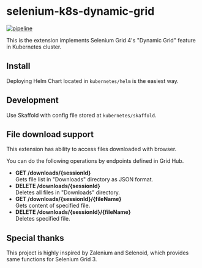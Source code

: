 # selenium-k8s-dynamic-grid

[![pipeline](https://github.com/old-horizon/selenium-k8s-dynamic-grid/actions/workflows/pipeline.yaml/badge.svg)](https://github.com/old-horizon/selenium-k8s-dynamic-grid/actions/workflows/pipeline.yaml)

This is the extension implements Selenium Grid 4's "Dynamic Grid" feature in Kubernetes cluster.

## Install

Deploying Helm Chart located in `kubernetes/helm` is the easiest way.

## Development

Use Skaffold with config file stored at `kubernetes/skaffold`.

## File download support

This extension has ability to access files downloaded with browser.

You can do the following operations by endpoints defined in Grid Hub.

* **GET /downloads/{sessionId}**  
Gets file list in "Downloads" directory as JSON format.
* **DELETE /downloads/{sessionId}**  
Deletes all files in "Downloads" directory.
* **GET /downloads/{sessionId}/{fileName}**  
Gets content of specified file.
* **DELETE /downloads/{sessionId}/{fileName}**  
Deletes specified file.

## Special thanks

This project is highly inspired by Zalenium and Selenoid, which provides same functions for Selenium Grid 3.

